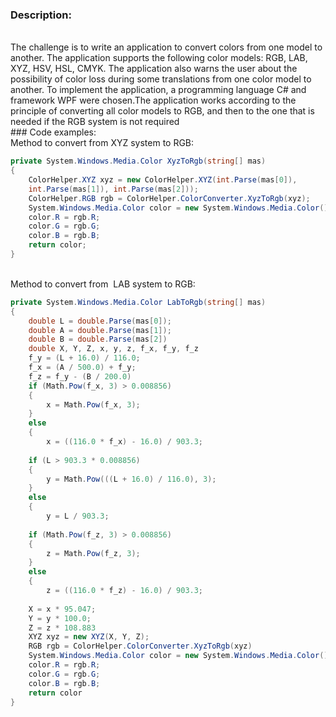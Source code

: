 ### Description:
<br>
The challenge is to write an application to convert colors from one model to another. The application supports the following color models: RGB, LAB, XYZ, HSV, HSL, CMYK. The application also warns the user about the possibility of color loss during some translations from one color model to another. To implement the application, a programming language С# and framework WPF were chosen.The application works according to the principle of converting all color models to RGB, and then to the one that is needed if the RGB system is not required
<br>
### Code examples:
<br>
Method to convert from XYZ system to RGB:
<br>

``` cs
private System.Windows.Media.Color XyzToRgb(string[] mas)
{
    ColorHelper.XYZ xyz = new ColorHelper.XYZ(int.Parse(mas[0]), 
    int.Parse(mas[1]), int.Parse(mas[2]));
    ColorHelper.RGB rgb = ColorHelper.ColorConverter.XyzToRgb(xyz);
    System.Windows.Media.Color color = new System.Windows.Media.Color();
    color.R = rgb.R;
    color.G = rgb.G;
    color.B = rgb.B;
    return color;
}
```
<br>
Method to convert from  LAB system to RGB:
<br>

```cs
private System.Windows.Media.Color LabToRgb(string[] mas)
{
    double L = double.Parse(mas[0]);
    double A = double.Parse(mas[1]);
    double B = double.Parse(mas[2])
    double X, Y, Z, x, y, z, f_x, f_y, f_z
    f_y = (L + 16.0) / 116.0;
    f_x = (A / 500.0) + f_y;
    f_z = f_y - (B / 200.0)
    if (Math.Pow(f_x, 3) > 0.008856)
    {
        x = Math.Pow(f_x, 3);
    }
    else
    {
        x = ((116.0 * f_x) - 16.0) / 903.3;
    
    if (L > 903.3 * 0.008856)
    {
        y = Math.Pow(((L + 16.0) / 116.0), 3);
    }
    else
    {
        y = L / 903.3;
    
    if (Math.Pow(f_z, 3) > 0.008856)
    {
        z = Math.Pow(f_z, 3);
    }
    else
    {
        z = ((116.0 * f_z) - 16.0) / 903.3;
    
    X = x * 95.047;
    Y = y * 100.0;
    Z = z * 108.883
    XYZ xyz = new XYZ(X, Y, Z);
    RGB rgb = ColorHelper.ColorConverter.XyzToRgb(xyz)
    System.Windows.Media.Color color = new System.Windows.Media.Color();
    color.R = rgb.R;
    color.G = rgb.G;
    color.B = rgb.B;
    return color
}
```